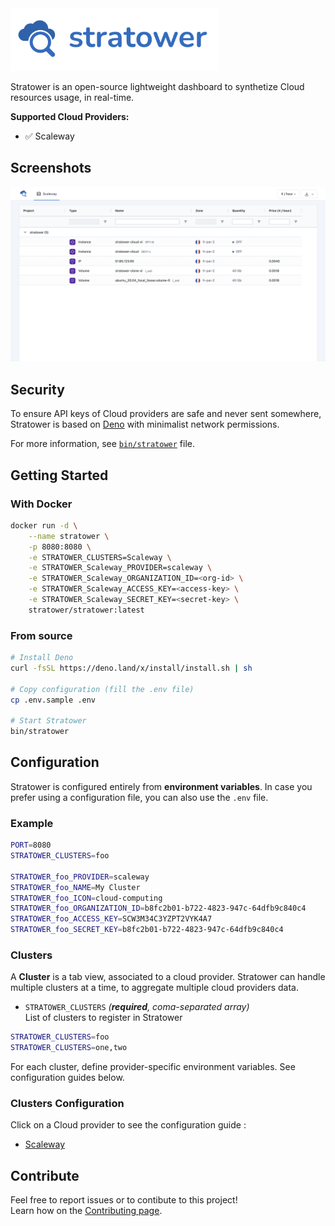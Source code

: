 <img src="docs/assets/header.png" alt="stratower header" height="100">

Stratower is an open-source lightweight dashboard to synthetize Cloud resources usage, in real-time.

**Supported Cloud Providers:**
* ✅ Scaleway

## Screenshots
![stratower scaleway](docs/assets/screenshots/scaleway.png)

## Security
To ensure API keys of Cloud providers are safe and never sent somewhere, Stratower is based on [Deno](http://deno.land/) with minimalist network permissions.  

For more information, see [`bin/stratower`](bin/stratower) file.

## Getting Started
### With Docker
```bash
docker run -d \
    --name stratower \
    -p 8080:8080 \
    -e STRATOWER_CLUSTERS=Scaleway \
    -e STRATOWER_Scaleway_PROVIDER=scaleway \
    -e STRATOWER_Scaleway_ORGANIZATION_ID=<org-id> \
    -e STRATOWER_Scaleway_ACCESS_KEY=<access-key> \
    -e STRATOWER_Scaleway_SECRET_KEY=<secret-key> \
    stratower/stratower:latest
```

### From source
```bash
# Install Deno
curl -fsSL https://deno.land/x/install/install.sh | sh

# Copy configuration (fill the .env file)
cp .env.sample .env

# Start Stratower
bin/stratower
```

## Configuration
Stratower is configured entirely from **environment variables**. In case you prefer using a configuration file, you can also use the `.env` file.

### Example
```bash
PORT=8080
STRATOWER_CLUSTERS=foo

STRATOWER_foo_PROVIDER=scaleway
STRATOWER_foo_NAME=My Cluster
STRATOWER_foo_ICON=cloud-computing
STRATOWER_foo_ORGANIZATION_ID=b8fc2b01-b722-4823-947c-64dfb9c840c4
STRATOWER_foo_ACCESS_KEY=SCW3M34C3YZPT2VYK4A7
STRATOWER_foo_SECRET_KEY=b8fc2b01-b722-4823-947c-64dfb9c840c4
```

### Clusters
A **Cluster** is a tab view, associated to a cloud provider. Stratower can handle multiple clusters at a time, to aggregate multiple cloud providers data.

* `STRATOWER_CLUSTERS` _(**required**, coma-separated array)_  
List of clusters to register in Stratower

```bash
STRATOWER_CLUSTERS=foo
STRATOWER_CLUSTERS=one,two
```

For each cluster, define provider-specific environment variables. See configuration guides below.

### Clusters Configuration
Click on a Cloud provider to see the configuration guide :
* [Scaleway](docs/providers/scaleway.md)

## Contribute
Feel free to report issues or to contibute to this project!  
Learn how on the [Contributing page](docs/contributing.md).
